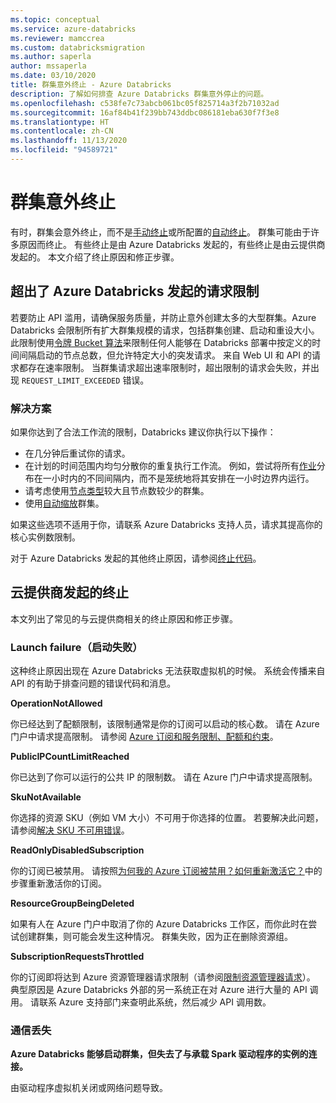 ```yaml
---
ms.topic: conceptual
ms.service: azure-databricks
ms.reviewer: mamccrea
ms.custom: databricksmigration
ms.author: saperla
author: mssaperla
ms.date: 03/10/2020
title: 群集意外终止 - Azure Databricks
description: 了解如何排查 Azure Databricks 群集意外停止的问题。
ms.openlocfilehash: c538fe7c73abcb061bc05f825714a3f2b71032ad
ms.sourcegitcommit: 16af84b41f239bb743ddbc086181eba630f7f3e8
ms.translationtype: HT
ms.contentlocale: zh-CN
ms.lasthandoff: 11/13/2020
ms.locfileid: "94589721"
---
```

# <a name="unexpected-cluster-termination"></a><a id="cluster-unexpected-termination"> </a><a id="unexpected-cluster-termination"> </a>群集意外终止

有时，群集会意外终止，而不是[手动终止](/databricks/clusters/clusters-manage#manual-termination)或所配置的[自动终止](/databricks/clusters/clusters-manage#automatic-termination)。 群集可能由于许多原因而终止。 有些终止是由 Azure Databricks 发起的，有些终止是由云提供商发起的。 本文介绍了终止原因和修正步骤。

## <a name="azure-databricks-initiated-request-limit-exceeded"></a><a id="azure-databricks-initiated-request-limit-exceeded"> </a><a id="cluster-problem-request-limit"> </a>超出了 Azure Databricks 发起的请求限制

若要防止 API 滥用，请确保服务质量，并防止意外创建太多的大型群集。Azure Databricks 会限制所有扩大群集规模的请求，包括群集创建、启动和重设大小。  此限制使用[令牌 Bucket 算法](https://en.wikipedia.org/wiki/Token_bucket)来限制任何人能够在 Databricks 部署中按定义的时间间隔启动的节点总数，但允许特定大小的突发请求。  来自 Web UI 和 API 的请求都存在速率限制。 当群集请求超出速率限制时，超出限制的请求会失败，并出现 `REQUEST_LIMIT_EXCEEDED` 错误。

### <a name="solution"></a>解决方案

如果你达到了合法工作流的限制，Databricks 建议你执行以下操作：

* 在几分钟后重试你的请求。
* 在计划的时间范围内均匀分散你的重复执行工作流。
  例如，尝试将所有[作业](/databricks/jobs)分布在一小时内的不同间隔内，而不是笼统地将其安排在一小时边界内运行。
* 请考虑使用[节点类型](/databricks/clusters/configure#node-types)较大且节点数较少的群集。
* 使用[自动缩放](/databricks/clusters/configure#autoscaling)群集。

如果这些选项不适用于你，请联系 Azure Databricks 支持人员，请求其提高你的核心实例数限制。

对于 Azure Databricks 发起的其他终止原因，请参阅[终止代码](/databricks/dev-tools/api/latest/clusters#terminationcode)。

## <a name="cloud-provider-initiated-terminations"></a>云提供商发起的终止

本文列出了常见的与云提供商相关的终止原因和修正步骤。

### <a name="launch-failure"></a>Launch failure（启动失败）

这种终止原因出现在 Azure Databricks 无法获取虚拟机的时候。
系统会传播来自 API 的有助于排查问题的错误代码和消息。

**OperationNotAllowed**

你已经达到了配额限制，该限制通常是你的订阅可以启动的核心数。 请在 Azure 门户中请求提高限制。 请参阅 [Azure 订阅和服务限制、配额和约束](/azure-subscription-service-limits)。

**PublicIPCountLimitReached**

你已达到了你可以运行的公共 IP 的限制数。 请在 Azure 门户中请求提高限制。

**SkuNotAvailable**

你选择的资源 SKU（例如 VM 大小）不可用于你选择的位置。 若要解决此问题，请参阅[解决 SKU 不可用错误](/azure-resource-manager/resource-manager-sku-not-available-errors)。

**ReadOnlyDisabledSubscription**

你的订阅已被禁用。 请按照[为何我的 Azure 订阅被禁用？如何重新激活它？](/billing/billing-subscription-become-disable)中的步骤重新激活你的订阅。

**ResourceGroupBeingDeleted**

如果有人在 Azure 门户中取消了你的 Azure Databricks 工作区，而你此时在尝试创建群集，则可能会发生这种情况。 群集失败，因为正在删除资源组。

**SubscriptionRequestsThrottled**

你的订阅即将达到 Azure 资源管理器请求限制（请参阅[限制资源管理器请求](/azure-resource-manager/resource-manager-request-limits)）。 典型原因是 Azure Databricks 外部的另一系统正在对 Azure 进行大量的 API 调用。 请联系 Azure 支持部门来查明此系统，然后减少 API 调用数。

### <a name="communication-lost"></a>通信丢失

**Azure Databricks 能够启动群集，但失去了与承载 Spark 驱动程序的实例的连接。**

由驱动程序虚拟机关闭或网络问题导致。